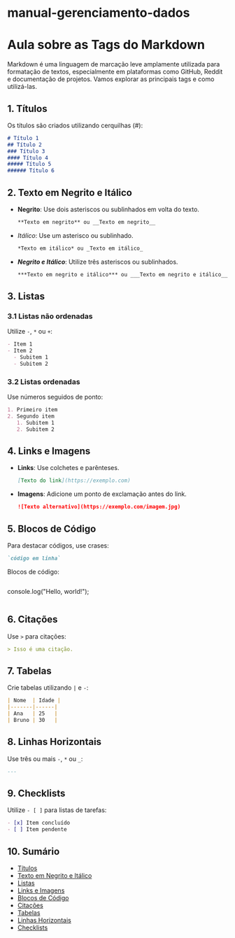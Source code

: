 # manual-gerenciamento-dados

# Aula sobre as Tags do Markdown

Markdown é uma linguagem de marcação leve amplamente utilizada para formatação de textos, especialmente em plataformas como GitHub, Reddit e documentação de projetos. Vamos explorar as principais tags e como utilizá-las.

## 1. Títulos
Os títulos são criados utilizando cerquilhas (#):
```markdown
# Título 1
## Título 2
### Título 3
#### Título 4
##### Título 5
###### Título 6
```

## 2. Texto em Negrito e Itálico
- **Negrito**: Use dois asteriscos ou sublinhados em volta do texto.
  ```markdown
  **Texto em negrito** ou __Texto em negrito__
  ```
- *Itálico*: Use um asterisco ou sublinhado.
  ```markdown
  *Texto em itálico* ou _Texto em itálico_
  ```
- ***Negrito e Itálico***: Utilize três asteriscos ou sublinhados.
  ```markdown
  ***Texto em negrito e itálico*** ou ___Texto em negrito e itálico___
  ```

## 3. Listas
### 3.1 Listas não ordenadas
Utilize `-`, `*` ou `+`:
```markdown
- Item 1
- Item 2
  - Subitem 1
  - Subitem 2
```

### 3.2 Listas ordenadas
Use números seguidos de ponto:
```markdown
1. Primeiro item
2. Segundo item
   1. Subitem 1
   2. Subitem 2
```

## 4. Links e Imagens
- **Links**: Use colchetes e parênteses.
  ```markdown
  [Texto do link](https://exemplo.com)
  ```
- **Imagens**: Adicione um ponto de exclamação antes do link.
  ```markdown
  ![Texto alternativo](https://exemplo.com/imagem.jpg)
  ```

## 5. Blocos de Código
Para destacar códigos, use crases:
```markdown
`código em linha`
```
Blocos de código:
```markdown
```
console.log("Hello, world!");
```
```

## 6. Citações
Use `>` para citações:
```markdown
> Isso é uma citação.
```

## 7. Tabelas
Crie tabelas utilizando `|` e `-`:
```markdown
| Nome  | Idade |
|-------|------|
| Ana   | 25   |
| Bruno | 30   |
```

## 8. Linhas Horizontais
Use três ou mais `-`, `*` ou `_`:
```markdown
---
```

## 9. Checklists
Utilize `- [ ]` para listas de tarefas:
```markdown
- [x] Item concluído
- [ ] Item pendente
```

## 10. Sumário
- [Títulos](#1-títulos)
- [Texto em Negrito e Itálico](#2-texto-em-negrito-e-itálico)
- [Listas](#3-listas)
- [Links e Imagens](#4-links-e-imagens)
- [Blocos de Código](#5-blocos-de-código)
- [Citações](#6-citações)
- [Tabelas](#7-tabelas)
- [Linhas Horizontais](#8-linhas-horizontais)
- [Checklists](#9-checklists)


